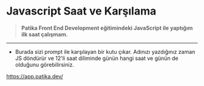 # Javascript Saat ve Karşılama

>**Patika Front End Development eğitimindeki JavaScript ile yaptığım ilk saat çalışmam.**

***

- Burada sizi prompt ile karşılayan bir kutu çıkar. Adınızı yazdığınız zaman JS döndürür ve 12'li saat diliminde günün hangi saat ve günün de olduğunu görebilirsiniz.

https://app.patika.dev/

